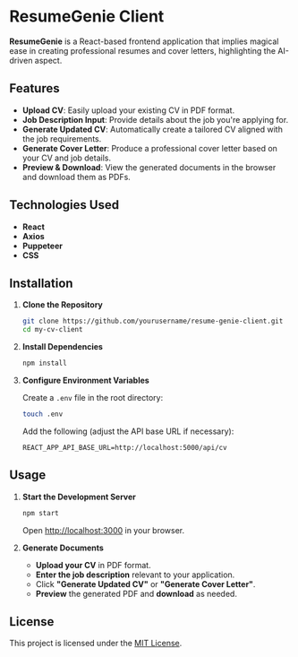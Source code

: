 # ResumeGenie Client

**ResumeGenie** is a React-based frontend application that implies magical ease in creating professional resumes and cover letters, highlighting the AI-driven aspect.


## Features

- **Upload CV**: Easily upload your existing CV in PDF format.
- **Job Description Input**: Provide details about the job you're applying for.
- **Generate Updated CV**: Automatically create a tailored CV aligned with the job requirements.
- **Generate Cover Letter**: Produce a professional cover letter based on your CV and job details.
- **Preview & Download**: View the generated documents in the browser and download them as PDFs.

## Technologies Used

- **React**
- **Axios**
- **Puppeteer**
- **CSS**

## Installation

1. **Clone the Repository**

   ```bash
   git clone https://github.com/yourusername/resume-genie-client.git
   cd my-cv-client
   ```

2. **Install Dependencies**

   ```bash
   npm install
   ```

3. **Configure Environment Variables**

   Create a `.env` file in the root directory:

   ```bash
   touch .env
   ```

   Add the following (adjust the API base URL if necessary):

   ```env
   REACT_APP_API_BASE_URL=http://localhost:5000/api/cv
   ```

## Usage

1. **Start the Development Server**

   ```bash
   npm start
   ```

   Open [http://localhost:3000](http://localhost:3000) in your browser.

2. **Generate Documents**

   - **Upload your CV** in PDF format.
   - **Enter the job description** relevant to your application.
   - Click **"Generate Updated CV"** or **"Generate Cover Letter"**.
   - **Preview** the generated PDF and **download** as needed.

## License

This project is licensed under the [MIT License](LICENSE).
